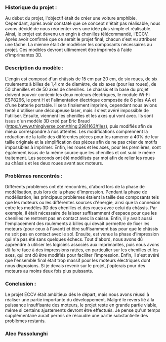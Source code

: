 ### Historique du projet :

Au début du projet, l'objectif était de créer une voiture amphibie. 
Cependant, après avoir constaté que ce concept n'était pas réalisable, nous avons décidé de nous réorienter vers une idée plus simple et réalisable. 
Ainsi, le projet est devenu un engin à chenilles télécommandé, l'ECCV. 
Après avoir confirmé que ce serait le projet final, chacun s'est vu attribuer une tâche. 
La mienne était de modéliser les composants nécessaires au projet. Ces modèles devront ultimement être imprimés à l'aide d'imprimantes 3D.

###  Description du modèle :

L'engin est composé d'un châssis de 15 cm par 20 cm, de six roues, de six roulements à billes de 1,4 cm de diamètre, de six axes (pour les roues), de 50 chenilles et de 50 axes de chenilles. 
Le châssis et la base du projet doivent pouvoir contenir les deux moteurs électriques, le module Wi-Fi ESP8266, le pont H et l'alimentation électrique composée de 8 piles AA et d'une batterie portable. 
Il sera finalement imprimé, cependant nous avions tenté d'utiliser une découpeuse laser, mais il s'est avéré impossible de l'utiliser. 
Ensuite, viennent les chenilles et les axes qui vont avec. Ils sont issus d'un modèle 3D créé par Eric Braud (https://www.thingiverse.com/thing:2981163/files), puis modifiés afin de mieux correspondre à nos attentes. 
Les modifications comprennent la réduction de la taille des différentes pièces pour les ramener à 40% de leur taille originale et la simplification des pièces afin de ne pas créer de motifs impossibles à imprimer. 
Enfin, les roues et les axes, pour les premières, sont également issus de la même source que les chenilles et ont subi le même traitement. 
Les seconds ont été modélisés par moi afin de relier les roues au châssis et les deux roues avant aux moteurs.

### Problèmes rencontrés :

Différents problèmes ont été rencontrés, d'abord lors de la phase de modélisation, puis lors de la phase d'impression. 
Pendant la phase de modélisation, les principaux problèmes étaient la taille des composants tels que les moteurs ou les différentes sources d'énergie, ainsi que la connexion entre les modèles 3D des chenilles et des roues avec celui du châssis. 
Par exemple, il était nécessaire de laisser suffisamment d'espace pour que les chenilles ne rentrent pas en contact avec la caisse. 
Enfin, il y avait aussi l'emplacement des roulements à billes qui devait permettre de fixer les moteurs (pour ceux à l'avant) et être suffisamment bas pour que le châssis ne soit pas en contact avec le sol. 
Ensuite, est venue la phase d'impression qui n'a pas été sans quelques échecs. 
Tout d'abord, nous avons dû apprendre à utiliser les logiciels associés aux imprimantes, puis nous avons dû faire face à des impressions ratées, en particulier sur les chenilles et les axes, qui ont dû être modifiés pour faciliter l'impression.
Enfin, il s'est avéré que l'ensemble final était trop massif pour les moteurs électriques dont nous disposions. Si je devais revenir sur le projet, j'opterais pour des moteurs au moins deux fois plus puissants.

### Conclusion :

Le projet ECCV était ambitieux dès le départ, mais nous avons réussi à réaliser une partie importante du développement. Malgré le revers lié à la puissance insuffisante des moteurs, le projet reste en grande partie viable, même si certains ajustements devront être effectués. Je pense qu'un temps supplémentaire aurait permis de résoudre une partie substantielle des problèmes restants.

### Alec Passolunghi
